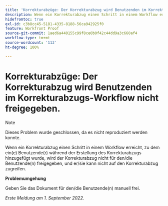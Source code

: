 ```yaml
---
title: 'Korrekturabzüge: Der Korrekturabzug wird Benutzenden im Korrekturabzugs-Workflow nicht freigegeben'
description: Wenn ein Korrekturabzug einen Schritt in einem Workflow erreicht, zu dem Benutzende während der Erstellung des Korrekturabzugs hinzugefügt wurden, wird der Korrekturabzug nicht für diese Benutzenden freigegeben, und sie können nicht auf den Korrekturabzug zugreifen.
hidefromtoc: true
exl-id: c3b8cc45-5181-4335-8188-56ca942925f0
feature: Workfront Proof
source-git-commit: 1aed6a440155c99f8ce0b0f42c44dd9a3c660af4
workflow-type: tm+mt
source-wordcount: '113'
ht-degree: 100%

---
```


# Korrekturabzüge: Der Korrekturabzug wird Benutzenden im Korrekturabzugs-Workflow nicht freigegeben.

<!--This issue is on the WF and WFP TOCs-->
<!--Requested article, live for workaround-->

>[!NOTE]
>
>Dieses Problem wurde geschlossen, da es nicht reproduziert werden konnte.

Wenn ein Korrekturabzug einen Schritt in einem Workflow erreicht, zu dem ein(e) Benutzende(r) während der Erstellung des Korrekturabzugs hinzugefügt wurde, wird der Korrekturabzug nicht für den/die Benutzende(n) freigegeben, und er/sie kann nicht auf den Korrekturabzug zugreifen.

**Problemumgehung**

Geben Sie das Dokument für den/die Benutzende(n) manuell frei.

_Erste Meldung am 1. September 2022._
